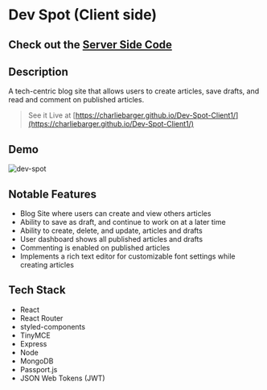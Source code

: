 # Dev Spot (Client side)

## Check out the [Server Side Code](https://github.com/charliebarger/Dev-Spot-Server)

## Description

A tech-centric blog site that allows users to create articles, save drafts, and read and comment on published articles.

> See it Live at [https://charliebarger.github.io/Dev-Spot-Client1/](https://charliebarger.github.io/Dev-Spot-Client1/)

## Demo

![dev-spot](https://user-images.githubusercontent.com/72449213/164544004-d346bf17-01eb-459d-8f3d-d6e2ea6ec76a.gif)

## Notable Features

- Blog Site where users can create and view others articles
- Ability to save as draft, and continue to work on at a later time
- Ability to create, delete, and update, articles and drafts
- User dashboard shows all published articles and drafts
- Commenting is enabled on published articles
- Implements a rich text editor for customizable font settings while creating articles

## Tech Stack

- React
- React Router
- styled-components
- TinyMCE
- Express
- Node
- MongoDB
- Passport.js
- JSON Web Tokens (JWT)
